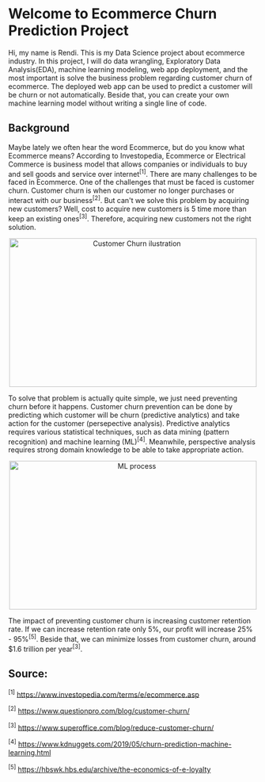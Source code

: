# Welcome to Ecommerce Churn Prediction Project
Hi, my name is Rendi. This is my Data Science project about ecommerce industry. In this project, I will do data wrangling, Exploratory Data Analysis(EDA), machine learning modeling, web app deployment, and the most important is solve the business problem regarding customer churn of ecommerce. The deployed web app can be used to predict a customer will be churn or not automatically. Beside that, you can create your own machine learning model without writing a single line of code. 

## Background
Maybe lately we often hear the word Ecommerce, but do you know what Ecommerce means? According to Investopedia, Ecommerce or Electrical Commerce is business model that allows companies or individuals to buy and sell goods and service over internet<sup>[1]</sup>. There are many challenges to be faced in Ecommerce. One of the challenges that must be faced is customer churn. Customer churn is when our customer no longer purchases or interact with our business<sup>[2]</sup>. But can't we solve this problem by acquiring new customers? Well, cost to acquire new customers is 5 time more than keep an existing ones<sup>[3]</sup>. Therefore, acquiring new customers not the right solution. <p align = 'center'>
<img src = "https://bisnismuda.id/assets/content/20211008152728000000CustomerChurnRateIllustrationWebBisnisMuda.png" alt = 'Customer Churn ilustration' width = "500" height = "300"></p>
<p>
To solve that problem is actually quite simple, we just need preventing churn before it happens. Customer churn prevention can be done by predicting which customer will be churn (predictive analytics) and take action for the customer (persepective analysis). Predictive analytics requires various statistical techniques, such as data mining (pattern recognition) and machine learning (ML)<sup>[4]</sup>. Meanwhile, perspective analysis requires strong domain knowledge to be able to take appropriate action. <p align = 'center'>
<img src = "https://www.altexsoft.com/media/2019/03/https-lh3-googleusercontent-com-purwbwzko1ru9ji2.png" alt = 'ML process' width = "500" height = "300"></p>
<p>
The impact of preventing customer churn is increasing customer retention rate. If we can increase retention rate only 5%, our profit will increase 25% - 95%<sup>[5]</sup>. Beside that, we can minimize losses from customer churn, around $1.6 trillion per year<sup>[3]</sup>. 


## Source:
<sup>[1]</sup> https://www.investopedia.com/terms/e/ecommerce.asp <p>
<sup>[2]</sup> https://www.questionpro.com/blog/customer-churn/ <p>
<sup>[3]</sup> https://www.superoffice.com/blog/reduce-customer-churn/ <p>
<sup>[4]</sup> https://www.kdnuggets.com/2019/05/churn-prediction-machine-learning.html <p>
<sup>[5]</sup> https://hbswk.hbs.edu/archive/the-economics-of-e-loyalty <p>

